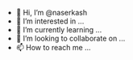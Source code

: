 - 👋 Hi, I’m @naserkash
- 👀 I’m interested in ...
- 🌱 I’m currently learning ...
- 💞️ I’m looking to collaborate on ...
- 📫 How to reach me ...

<!---
naserkash/naserkash is a ✨ special ✨ repository because its `README.md` (this file) appears on your GitHub profile.
You can click the Preview link to take a look at your changes.
--->
